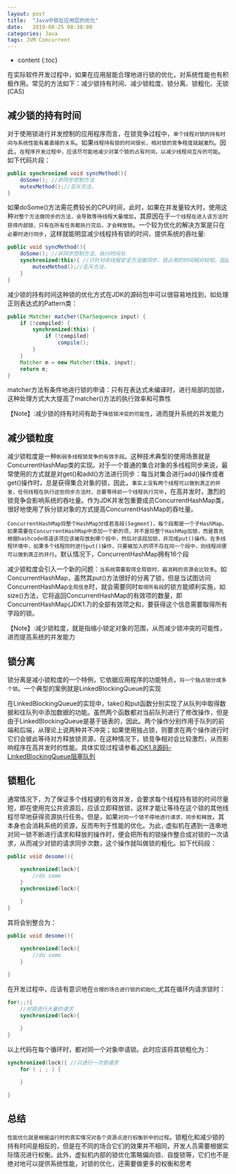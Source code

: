 ```yaml
---
layout: post
title:  "Java中锁在应用层的优化"
date:   2019-08-25 08:38:00
categories: Java 
tags: JVM Concurrent
---
```


* content
{:toc}


在实际软件开发过程中，如果在应用层能合理地进行锁的优化，对系统性能也有积极作用。常见的方法如下：减少锁持有时间、减少锁粒度、锁分离、锁粗化、无锁(CAS)






## 减少锁的持有时间

对于使用锁进行并发控制的应用程序而言，在锁竞争过程中，`单个线程对锁的持有时间与系统性能有着直接的关系`。如果`线程持有锁的时间很长，相对锁的竞争程度就越激烈`。因此，`在程序开发过程中，应该尽可能地减少对某个锁的占有时间，以减少线程间互斥的可能`。如下代码片段：

```java
public synchronized void syncMethod(){
	doSome(); //非同步控制方法
	mutexMethod();//互斥方法，
}
```
如果doSome()方法需花费较长的CPU时间，此时，如果在并发量较大时，使用这种`对整个方法做同步的方法，会导致等待线程大量增加`，其原因在于`一个线程在进入该方法时获得内部锁，只有在所有任务都执行完后，才会释放锁`。一个较为优化的解决方案是只在`必要时进行同步`，这样就能明显减少线程持有锁的时间，提供系统的吞吐量:

```java
public void syncMethod(){
	doSome(); //非同步控制方法，执行时间长
	synchronized(this){ //只针对非线程安全方法做同步，锁占用的时间相对较短，因此能有更高的并行度
		mutexMethod();//互斥方法，
	}
}
```

减少锁的持有时间这种锁的优化方式在JDK的源码包中可以很容易地找到，如处理正则表达式的Pattern类：

```java
public Matcher matcher(CharSequence input) {
    if (!compiled) {
        synchronized(this) {
            if (!compiled)
                compile();
        }
    }
    Matcher m = new Matcher(this, input);
    return m;
}
```

matcher方法有条件地进行锁的申请：只有在表达式未编译时，进行局部的加锁，这种处理方式大大提高了matcher()方法的执行效率和可靠性

【Note】:减少锁的持有时间有助于`降低锁冲突的可能性`，进而提升系统的并发能力


## 减少锁粒度

减少锁粒度是一种`削弱多线程锁竞争的有效手段`。这种技术典型的使用场景就是ConcurrentHashMap类的实现。对于一个普通的集合对象的多线程同步来说，最常使用的方式就是对get()和add()方法进行同步：每当对集合进行add()操作或者get()操作时，总是获得集合对象的锁，因此，`事实上没有两个线程可以做到真正的并发，任何线程在执行这些同步方法时，总要等待前一个线程执行完毕`，在高并发时，激烈的锁竞争会影响系统的吞吐量。作为JDK并发包重要成员ConcurrentHashMap类，很好地使用了拆分锁对象的方式提高ConcurrentHashMap的吞吐量。

`ConcurrentHashMap将整个HashMap分成若各段(Segment)，每个段都是一个子HashMap。如果需要在ConcurrentHashMap中添加一个新的项，并不是将整个HashMap加锁，而是首先根据hashcode得道该项应该被存放到哪个段中，然后对该段加锁，并完成put()操作。在多线程环境中，如果多个线程同时进行put()操作，只要被加入的项不存在同一个段中，则线程间便可以做到真正的并行`。默认情况下，ConcurrentHashMap拥有16个段


减少锁粒度会引入一个新的问题：`当系统需要取得全局锁时，器消耗的资源会比较多`。如ConcurrentHashMap，虽然其put()方法很好的分离了锁，但是当试图访问ConcurrentHashMap`全局信息`时，就会需要同时`取得所有段`的锁方能顺利实施，如size()方法，它将返回ConcurrentHashMap的有效项的数量，即ConcurrentHashMap(JDK1.7)的全部有效项之和，要获得这个信息需要取得所有字段的锁。


【Note】:减少锁粒度，就是指缩小锁定对象的范围，从而减少锁冲突的可能性，进而提高系统的并发能力



## 锁分离

锁分离是减小锁粒度的一个特例，它依据应用程序的功能特点，`将一个独占锁分成多个锁`。一个典型的案例就是LinkedBlockingQueue的实现

在LinkedBlockingQueue的实现中，take()和put函数分别实现了从队列中取得数据和往队列中添加数据的功能。虽然两个函数都对当前队列进行了修改操作，但是由于LinkedBlockingQueue是基于链表的，因此。两个操作分别作用于队列的前端和后端，从理论上说两种并不冲突；如果使用独占锁，则要求在两个操作进行时它们会彼此等待对方释放锁资源，在这种情况下，锁竞争相对会比较激烈，从而影响程序在高并发时的性能。具体实现过程请参看[JDK1.8源码-LinkedBlockingQueue阻塞队列](/2019/08/27/jdk1.8-source-reading-LinkedBlockingQueue/)


## 锁粗化

通常情况下，为了保证多个线程键的有效并发，会要求每个线程持有锁的时间尽量短，即在使用完公共资源后，应该立即释放锁，这样才能让等待在这个锁的其他线程尽早地获得资源执行任务。但是，如果`对同一个锁不停地进行请求、同步和释放`，其本身也会消耗系统的资源，反而布列于性能的优化。为此，·虚拟机在遇到一连串地对同一锁不断进行请求和释放的操作时，便会把所有的锁操作整合成对锁的一次请求，从而减少对锁的请求同步次数，这个操作就叫做锁的粗化。如下代码段：

```java
public void desome(){

	synchronized(lock){
		//do some
	}
	synchronized(lock){

	}
}
```
其将会别整合为：

```java
public void desome(){

	synchronized(lock){
		//do some
	}
	
}
```

在开发过程中，应该有意识地在`合理的场合进行锁的初始化`,尤其在循环内请求锁时：

```java
for(;;){
	//对锁进行大量的请求
	synchronized(lock){

	}
}
```

以上代码在每个循环时，都对同一个对象申请锁。此时应该将其锁粗化为：

```java
synchronized(lock){ //只进行一次锁请求
	for ( ; ; ) {
		
	}

}

```


## 总结

`性能优化就是根据运行时的真实情况对各个资源点进行权衡折中的过程`。锁粗化和减少锁的持有时间是相反的，但是在不同的场合它们的效果并不相同，开发人员需要根据实际情况进行权衡。此外，虚拟机内部的锁优化策略偏向锁、自旋锁等，它们也不是绝对地可以提供系统性能，对锁的优化，还需要做更多的权衡和思考





